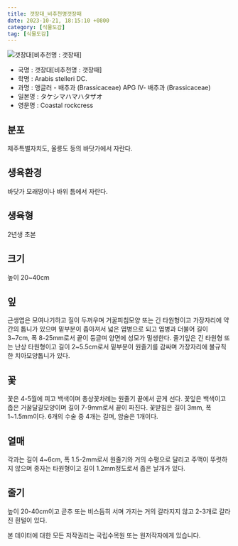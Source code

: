 ```yaml
---
title: 갯장대_비추천명갯장때
date: 2023-10-21, 18:15:10 +0800
category: [식물도감]
tag: [식물도감]
---
```




![갯장대[비추천명 : 갯장때]](http://www.nature.go.kr/fileUpload/plants/basic/Cruciferae/Arabis/8315/1_th2.JPG)
- 국명 : 갯장대[비추천명 : 갯장때]
- 학명 : Arabis stelleri DC.
- 과명 : 앵글러 - 배추과 (Brassicaceae) APG Ⅳ- 배추과 (Brassicaceae)
- 일본명 : タケシマハマハタザオ
- 영문명 : Coastal rockcress


## 분포
제주특별자치도, 울릉도 등의 바닷가에서 자란다.
## 생육환경
바닷가 모래땅이나 바위 틈에서 자란다.
## 생육형
2년생 초본
## 크기
높이 20~40cm
## 잎
근생엽은 모여나기하고 질이 두꺼우며 거꿀피침모양 또는 긴 타원형이고 가장자리에 약간의 톱니가 있으며 밑부분이 좁아져서 넓은 엽병으로 되고 엽병과 더불어 길이 3~7cm, 폭 8-25mm로서 끝이 둥글며 양면에 성모가 밀생한다. 줄기잎은 긴 타원형 또는 난상 타원형이고 길이 2~5.5cm로서 밑부분이 원줄기를 감싸며 가장자리에 불규칙한 치아모양톱니가 있다.
## 꽃
꽃은 4-5월에 피고 백색이며 총상꽃차례는 원줄기 끝에서 곧게 선다. 꽃잎은 백색이고 좁은 거꿀달걀모양이며 길이 7-9mm로서 끝이 파진다. 꽃받침은 길이 3mm, 폭 1~1.5mm이다. 6개의 수술 중 4개는 길며, 암술은 1개이다.
## 열매
각과는 길이 4~6cm, 폭 1.5-2mm로서 원줄기와 거의 수평으로 달리고 주맥이 뚜렷하지 않으며 종자는 타원형이고 길이 1.2mm정도로서 좁은 날개가 있다.
## 줄기
높이 20-40cm이고 곧추 또는 비스듬히 서며 가지는 거의 갈라지지 않고 2-3개로 갈라진 흰털이 있다.






본 데이터에 대한 모든 저작권리는 국립수목원 또는 원저작자에게 있습니다.
